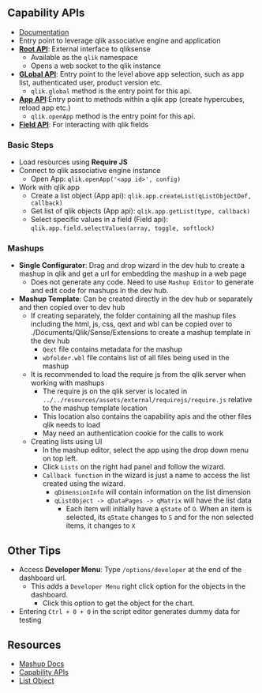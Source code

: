 ## Capability APIs
- [Documentation](https://help.qlik.com/en-US/sense-developer/February2019/Subsystems/APIs/Content/Sense_ClientAPIs/capability-apis-reference.htm)
- Entry point to leverage qlik associative engine and application
- **[Root API](https://help.qlik.com/en-US/sense-developer/February2019/Subsystems/APIs/Content/Sense_ClientAPIs/CapabilityAPIs/qlik-interface-interface.htm)**: External interface to qliksense
    - Available as the `qlik` namespace
    - Opens a web socket to the qlik instance
- **[GLobal API](https://help.qlik.com/en-US/sense-developer/February2019/Subsystems/APIs/Content/Sense_ClientAPIs/CapabilityAPIs/qlik-global-interface.htm)**: Entry point to the level above app selection, such as app list, authenticated user, product version etc.
    - `qlik.global` method is the entry point for this api.
- **[App API](https://help.qlik.com/en-US/sense-developer/February2019/Subsystems/APIs/Content/Sense_ClientAPIs/CapabilityAPIs/qlik-app-interface.htm)**:Entry point to methods within a qlik app (create hypercubes, reload app etc.)
    - `qlik.openApp` method is the entry point for this api. 
- **[Field API](https://help.qlik.com/en-US/sense-developer/February2019/Subsystems/APIs/Content/Sense_ClientAPIs/CapabilityAPIs/qlik-field-interface.htm)**: For interacting with qlik fields

### Basic Steps
- Load resources using **Require JS**
- Connect to qlik associative engine instance
    - Open App: `qlik.openApp('<app id>', config)`
- Work with qlik app
    - Create a list object (App api): `qlik.app.createList(qListObjectDef, callback)`
    - Get list of qlik objects (App api): `qlik.app.getList(type, callback)`
    - Select specific values in a field (Field api): `qlik.app.field.selectValues(array, toggle, softlock)`

### Mashups
- **Single Configurator**: Drag and drop wizard in the dev hub to create a mashup in qlik and get a url for embedding the mashup in a web page
    - Does not generate any code. Need to use `Mashup Editor` to generate and edit code for mashups in the dev hub.
- **Mashup Template**: Can be created directly in the dev hub or separately and then copied over to dev hub
    - If creating separately, the folder containing all the mashup files including the html, js, css, qext and wbl can be copied over to ./Documents/Qlik/Sense/Extensions to create a mashup template in the dev hub   
        - `Qext` file contains metadata for the mashup
        - `wbfolder.wbl` file contains list of all files being used in the mashup
    - It is recommended to load the require js from the qlik server when working with mashups
        - The require js on the qlik server is located in `../../resources/assets/external/requirejs/require.js` relative to the mashup template location
        - This location also contains the capability apis and the other files qlik needs to load
        - May need an authentication cookie for the calls to work
    - Creating lists using UI
        - In the mashup editor, select the app using the drop down menu on top left.
        - Click `Lists` on the right had panel and follow the wizard.
        - `Callback function` in the wizard is just a name to access the list created using the wizard.
            - `qDimensionInfo` will contain information on the list dimension
            - `qListObject -> qDataPages -> qMatrix` will have the list data
                - Each item will initially have a `qState` of `O`. When an item is selected, its `qState` changes to `S` and for the non selected items, it changes to `X`

## Other Tips
- Access **Developer Menu**: Type `/options/developer` at the end of the dashboard url.
    - This adds a `Developer Menu` right click option for the objects in the dashboard.
        - Click this option to get the object for the chart.
- Entering `Ctrl + 0 + 0` in the script editor generates dummy data for testing

## Resources
- [Mashup Docs](https://help.qlik.com/en-US/sense-developer/February2019/Subsystems/Mashups/Content/Sense_Mashups/mashups-getting-started.htm)
- [Capability APIs](https://help.qlik.com/en-US/sense-developer/February2019/Subsystems/APIs/Content/Sense_ClientAPIs/capability-apis-reference.htm)
- [List Object](https://help.qlik.com/en-US/sense-developer/February2019/Subsystems/Platform/Content/Sense_PlatformOverview/Concepts/Lists.htm)